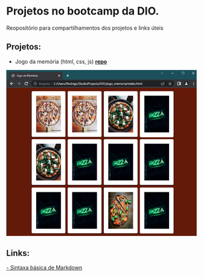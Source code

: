 # Projetos no bootcamp da DIO.
Reopositório para compartilhamentos dos projetos e links úteis


## Projetos:

- Jogo da memória (html, css, js) **[repo](https://github.com/rodmantovani/dio-bootcamp-repo/tree/main/jogo_memoria)**

![screenshot](https://github.com/rodmantovani/dio-bootcamp-repo/blob/main/jogo_memoria/screenshot.PNG)

## Links:
[- Sintaxa básica de Markdown](https://www.markdownguide.org/basic-syntax/)
